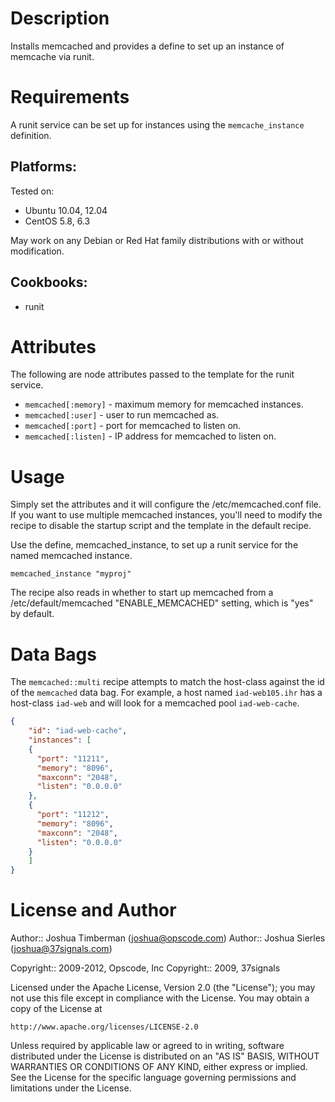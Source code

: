 Description
===========

Installs memcached and provides a define to set up an instance of
memcache via runit.

Requirements
============

A runit service can be set up for instances using the
`memcache_instance` definition.

## Platforms:

Tested on:

* Ubuntu 10.04, 12.04
* CentOS 5.8, 6.3

May work on any Debian or Red Hat family distributions with or without
modification.

## Cookbooks:

* runit

Attributes
==========

The following are node attributes passed to the template for the runit
service.

* `memcached[:memory]` - maximum memory for memcached instances.
* `memcached[:user]` - user to run memcached as.
* `memcached[:port]` - port for memcached to listen on.
* `memcached[:listen]` - IP address for memcached to listen on.

Usage
=====

Simply set the attributes and it will configure the
/etc/memcached.conf file. If you want to use multiple memcached
instances, you'll need to modify the recipe to disable the startup
script and the template in the default recipe.

Use the define, memcached_instance, to set up a runit service for the
named memcached instance.

    memcached_instance "myproj"

The recipe also reads in whether to start up memcached from a
/etc/default/memcached "ENABLE_MEMCACHED" setting, which is "yes" by
default.

Data Bags
=========
The `memcached::multi` recipe attempts to match the host-class against the id of the `memcached` data bag.  For example, a host named `iad-web105.ihr` has a host-class `iad-web` and will look for a memcached pool `iad-web-cache`.
```json
{
    "id": "iad-web-cache",
    "instances": [
    {
      "port": "11211",
      "memory": "8096",
      "maxconn": "2048",
      "listen": "0.0.0.0"
    },
    {
      "port": "11212",
      "memory": "8096",
      "maxconn": "2048",
      "listen": "0.0.0.0"
    }
    ]
}
```
License and Author
==================

Author:: Joshua Timberman (<joshua@opscode.com>)
Author:: Joshua Sierles (<joshua@37signals.com>)

Copyright:: 2009-2012, Opscode, Inc
Copyright:: 2009, 37signals

Licensed under the Apache License, Version 2.0 (the "License");
you may not use this file except in compliance with the License.
You may obtain a copy of the License at

    http://www.apache.org/licenses/LICENSE-2.0

Unless required by applicable law or agreed to in writing, software
distributed under the License is distributed on an "AS IS" BASIS,
WITHOUT WARRANTIES OR CONDITIONS OF ANY KIND, either express or implied.
See the License for the specific language governing permissions and
limitations under the License.
